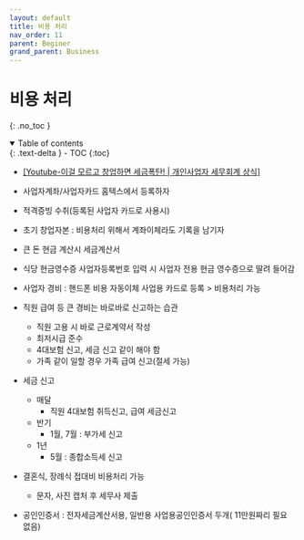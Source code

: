 ```yaml
---
layout: default
title: 비용 처리
nav_order: 11
parent: Beginer
grand_parent: Business
---
```


# 비용 처리
{: .no_toc }

<details open markdown="block">
  <summary>
    Table of contents
  </summary>
  {: .text-delta }
- TOC
{:toc}
</details>
<!------------------------------------ STEP ------------------------------------>

* [[Youtube-이걸 모르고 창업하면 세금폭탄! | 개인사업자 세무회계 상식]](https://www.youtube.com/watch?v=0Tn_Kwu1W_s)

* 사업자계좌/사업자카드 홈텍스에서 등록하자 
+ 적격증빙 수취(등록된 사업자 카드로 사용시)
* 초기 창업자본 : 비용처리 위해서 계좌이체라도 기록을 남기자

* 큰 돈 현금 계산시 세금계산서

* 식당 현금영수증 사업자등록번호 입력 시 사업자 전용 현금 영수증으로 딸려 들어감

* 사업자 경비 : 핸드폰 비용 자동이체 사업용 카드로 등록 > 비용처리 가능

* 직원 급여 등 큰 경비는 바로바로 신고하는 습관
  * 직원 고용 시 바로 근로계약서 작성
  * 최저시급 준수
  * 4대보험 신고, 세금 신고 같이 해야 함
  * 가족 같이 일할 경우 가족 급여 신고(절세 가능)


* 세금 신고 
  * 매달
    * 직원 4대보험 취득신고, 급여 세금신고
  * 반기
    * 1월, 7월 : 부가세 신고
  * 1년
    * 5월 : 종합소득세 신고

* 결혼식, 장례식 접대비 비용처리 가능
  * 문자, 사진 캡처 후 세무사 제출 

* 공인인증서 : 전자세금계산서용, 일반용 사업용공인인증서 두개( 11만원짜리 필요 없음)